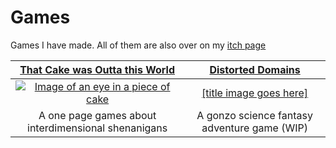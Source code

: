 # Games

Games I have made. All of them are also over on my [itch page](https://pennylescroche.itch.io)

| [That Cake was Outta this World](https://pennylescroche.itch.io/that-cake-was-outta-this-world) | [Distorted Domains](https://pennylescroche.github.io/Distorted-Domains) |
| :----------------------------: | :---------------: |
| [![Image of an eye in a piece of cake](https://img.itch.zone/aW1nLzEwNjIzNDc4LnBuZw==/315x250%23cb/KkjGhf.png)](https://pennylescroche.itch.io/that-cake-was-outta-this-world) | [[title image goes here]](https://pennylescroche.github.io/Distorted-Domains)
| A one page games about interdimensional shenanigans | A gonzo science fantasy adventure game (WIP) |
